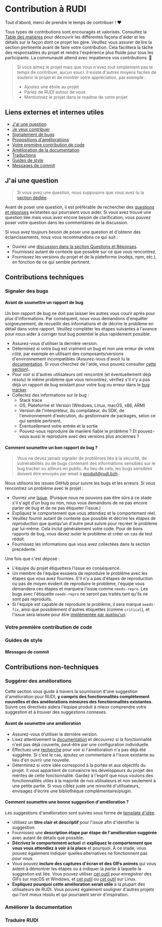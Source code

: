 # Contribution à RUDI

Tout d'abord, merci de prendre le temps de contribuer ! ❤️

Tous types de contributions sont encouragés et valorisés. Consultez la [Table des matières](#table-des-matières) pour découvrir les différentes façons d'aider et les détails sur la façon dont ce projet les gère. Veuillez vous assurer de lire la section pertinente avant de faire votre contribution. Cela facilitera la tâche des responsables du projet et rendra l'expérience plus fluide pour tous les participants. La communauté attend avec impatience vos contributions. 🎉

> Si vous aimez le projet mais que vous n'avez tout simplement pas le temps de contribuer, aucun souci. Il existe d'autres moyens faciles de soutenir le projet et de montrer votre appréciation, par exemple :
> - Ajoutez une étoile au projet
> - Parlez de RUDI autour de vous
> - Mentionnez le projet dans le readme de votre projet

## Liens externes et internes utiles

- [J'ai une question](#jai-une-question)
- [Je veux contribuer](#je-veux-contribuer)
- [Signalement de bugs](#signaler-des-bugs)
- [Propositions d'améliorations](#propositions-daméliorations)
- [Votre première contribution de code](#votre-première-contribution-de-code)
- [Amélioration de la documentation](#amélioration-de-la-documentation)
- [Traductions](#traductions)
- [Guides de style](#guides-de-style)
- [Messages de commit](#messages-de-commit)

## J'ai une question

> Si vous avez une question, nous supposons que vous avez lu la [section dédiée](https://github.com/orgs/Rudi-pages-WIP/discussions/categories/questions-et-r%C3%A9ponses).

Avant de poser une question, il est préférable de rechercher des [questions et réponses](https://github.com/orgs/Rudi-pages-WIP/discussions/categories/questions-et-r%C3%A9ponses) existantes qui pourraient vous aider. Si vous avez trouvé une question liée mais vous avez encore besoin de clarification, vous pouvez poser votre question dans les commentaires de la discussion. 

Si vous avez toujours besoin de poser une question et d'obtenir des éclaircissements, nous vous recommandons ce qui suit :
- Ouvrez une [discussion dans la section Questions et Réponses](https://github.com/orgs/Rudi-pages-WIP/discussions/categories/questions-et-r%C3%A9ponses).
- Fournissez autant de contexte que possible sur ce que vous rencontrez.
- Fournissez les versions du projet et de la plateforme (nodejs, npm, etc.), en fonction de ce qui semble pertinent.

## Contributions techniques

### Signaler des bugs

#### Avant de soumettre un rapport de bug

Un bon rapport de bug ne doit pas laisser les autres vous courir après pour plus d'informations. Par conséquent, nous vous demandons d'enquêter soigneusement, de recueillir des informations et de décrire le problème en détail dans votre rapport. Veuillez compléter les étapes suivantes à l'avance pour nous aider à corriger tout bug potentiel le plus rapidement possible.

- Assurez-vous d'utiliser la dernière version.
- Déterminez si votre bug est vraiment un bug et non une erreur de votre côté, par exemple en utilisant des composants/versions d'environnement incompatibles (Assurez-vous d'avoir lu la [documentation](). Si vous cherchez de l'aide, vous pouvez consulter [cette section](https://github.com/orgs/Rudi-pages-WIP/discussions/categories/questions-et-r%C3%A9ponses)).
- Pour voir si d'autres utilisateurs ont rencontré (et éventuellement déjà résolu) le même problème que vous rencontrez, vérifiez s'il n'y a pas déjà un rapport de bug existant pour votre bug ou erreur dans le [bug tracker](issues?q=label%3Abug).
- Collectez des informations sur le bug :
  - Stack trace
  - OS, Plateforme et Version (Windows, Linux, macOS, x86, ARM)
  - Version de l'interpréteur, du compilateur, du SDK, de l'environnement d'exécution, du gestionnaire de packages, selon ce qui semble pertinent.
  - Éventuellement votre entrée et la sortie
  - Pouvez-vous reproduire de manière fiable le problème ? Et pouvez-vous aussi le reproduire avec des versions plus anciennes ?

#### Comment soumettre un bon rapport de bug ?

> Vous ne devez jamais signaler de problèmes liés à la sécurité, de vulnérabilités ou de bugs contenant des informations sensibles sur le bug tracker ou ailleurs en public. Au lieu de cela, les bugs sensibles doivent être envoyés par email à produit@rudi.bzh.

Nous utilisons les issues GitHub pour suivre les bugs et les erreurs. Si vous rencontrez un problème avec le projet :

- Ouvrez une [Issue](/issues/new). (Puisque nous ne pouvons pas être sûrs à ce stade s'il s'agit d'un bug ou non, nous vous demandons de ne pas encore parler de bug et de ne pas étiqueter l'issue.)
- Expliquez le comportement que vous attendiez et le comportement réel.
- Veuillez fournir autant de contexte que possible et décrire les *étapes de reproduction* que quelqu'un d'autre peut suivre pour recréer le problème par lui-même. Cela inclut généralement votre code. Pour de bons rapports de bug, vous devez isoler le problème et créer un cas de test réduit.
- Fournissez les informations que vous avez collectées dans la section précédente.

Une fois que c'est déposé :

- L'équipe du projet étiquettera l'issue en conséquence.
- Un membre de l'équipe essaiera de reproduire le problème avec les étapes que vous avez fournies. S'il n'y a pas d'étapes de reproduction ou pas de moyen évident de reproduire le problème, l'équipe vous demandera ces étapes et marquera l'issue comme `needs-repro`. Les bugs avec l'étiquette `needs-repro` ne seront pas traités tant qu'ils ne sont pas reproduits.
- Si l'équipe est capable de reproduire le problème, il sera marqué `needs-fix`, ainsi que possiblement d'autres étiquettes (comme `critical`), et l'issue sera laissée pour être [implémentée par quelqu'un](#votre-première-contribution-de-code).

### Votre première contribution de code
<!-- TODO
include Setup of env, IDE and typical getting started instructions?

-->
### Guides de style
#### Messages de commit
<!-- TODO

-->

## Contributions non-techniques

### Suggérer des améliorations

Cette section vous guide à travers la soumission d'une suggestion d'amélioration pour RUDI, **y compris des fonctionnalités complètement nouvelles et des améliorations mineures des fonctionnalités existantes**. Suivre ces directives aidera l'équipe produit à mieux comprendre votre suggestion et à trouver des suggestions connexes.

#### Avant de soumettre une amélioration

- Assurez-vous d'utiliser la dernière version.
- Lisez attentivement la [documentation]() et découvrez si la fonctionnalité n'est pas déjà couverte, peut-être par une configuration individuelle.
- Effectuez une [recherche](https://github.com/orgs/Rudi-pages-WIP/discussions/categories/id%C3%A9es) pour voir si l'amélioration n'a pas déjà été suggérée. Si c'est le cas, ajoutez un commentaire à l'issue existante au lieu d'en ouvrir une nouvelle.
- Déterminez si votre idée correspond à la portée et aux objectifs du projet. Il vous appartient de convaincre les développeurs du projet des mérites de cette fonctionnalité. Gardez à l'esprit que nous voulons des fonctionnalités utiles à la majorité de nos utilisateurs et non seulement à une petite partie. Si vous ciblez juste une minorité d'utilisateurs, envisagez d'écrire une bibliothèque complémentaire/plugin.

#### Comment soumettre une bonne suggestion d'amélioration ?

Les suggestions d'amélioration sont suivies sous forme de [template d'idée](https://github.com/orgs/Rudi-pages-WIP/discussions/categories/id%C3%A9es).

- Utilisez un **titre clair et descriptif** pour l'issue afin d'identifier la suggestion.
- Fournissez une **description étape par étape de l'amélioration suggérée** avec autant de détails que possible.
- **Décrivez le comportement actuel** et **expliquez le comportement que vous vous attendiez à voir à la place** et pourquoi. À ce stade, vous pouvez également indiquer quelles alternatives ne fonctionnent pas pour vous.
- Vous pouvez **inclure des captures d'écran et des GIFs animés** qui vous aident à démontrer les étapes ou à indiquer la partie à laquelle la suggestion est liée. Vous pouvez utiliser [cet outil](https://www.cockos.com/licecap/) pour enregistrer des GIFs sur macOS et Windows, et [cet outil](https://github.com/colinkeenan/silentcast) ou [cet outil](https://github.com/GNOME/byzanz) sur Linux.
- **Expliquez pourquoi cette amélioration serait utile** à la plupart des utilisateurs de RUDI. Vous pouvez également souligner d'autres projets qui l'ont mieux résolu et qui pourraient servir d'inspiration.

### Améliorer la documentation
<!-- TODO
Updating, improving and correcting the documentation

-->

### Traduire RUDI



